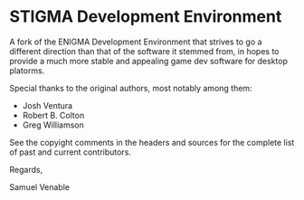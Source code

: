 # STIGMA Development Environment

A fork of the ENIGMA Development Environment that strives to go a different direction than that of the software it stemmed from, in hopes to provide a much more stable and appealing game dev software for desktop platorms.

Special thanks to the original authors, most notably among them:

- Josh Ventura
- Robert B. Colton
- Greg Williamson

See the copyight comments in the headers and sources for the complete list of past and current contributors.

Regards,

Samuel Venable
